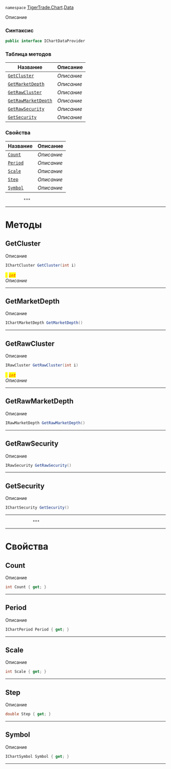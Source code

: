 
`namespace` [TigerTrade.Chart](../../TigerTrade.Chart.md).[Data](../../TigerTrade.Chart/Data.md)


Описание

### Синтаксис
```csharp
public interface IChartDataProvider
```


### Таблица методов
| Название | Описание |
| --- | --- |
| [`GetCluster`](./IChartDataProvider.cs/Методы/GetCluster.md) | *Описание* |
| [`GetMarketDepth`](./IChartDataProvider.cs/Методы/GetMarketDepth.md) | *Описание* |
| [`GetRawCluster`](./IChartDataProvider.cs/Методы/GetRawCluster.md) | *Описание* |
| [`GetRawMarketDepth`](./IChartDataProvider.cs/Методы/GetRawMarketDepth.md) | *Описание* |
| [`GetRawSecurity`](./IChartDataProvider.cs/Методы/GetRawSecurity.md) | *Описание* |
| [`GetSecurity`](./IChartDataProvider.cs/Методы/GetSecurity.md) | *Описание* |

### Свойства
| Название | Описание |
| --- | --- |
| [`Count`](./IChartDataProvider.cs/Свойства/Count.md) | *Описание* |
| [`Period`](./IChartDataProvider.cs/Свойства/Period.md) | *Описание* |
| [`Scale`](./IChartDataProvider.cs/Свойства/Scale.md) | *Описание* |
| [`Step`](./IChartDataProvider.cs/Свойства/Step.md) | *Описание* |
| [`Symbol`](./IChartDataProvider.cs/Свойства/Symbol.md) | *Описание* |




            ***
  ***
  # Методы

## GetCluster
Описание

```csharp
IChartCluster GetCluster(int i)
```

<mark style="color:yellow;">`i`</mark> <mark style="color:red;">*`int`*</mark>  
 *Описание*  


***                

## GetMarketDepth
Описание

```csharp
IChartMarketDepth GetMarketDepth()
```

***                

## GetRawCluster
Описание

```csharp
IRawCluster GetRawCluster(int i)
```

<mark style="color:yellow;">`i`</mark> <mark style="color:red;">*`int`*</mark>  
 *Описание*  


***                

## GetRawMarketDepth
Описание

```csharp
IRawMarketDepth GetRawMarketDepth()
```

***                

## GetRawSecurity
Описание

```csharp
IRawSecurity GetRawSecurity()
```

***                

## GetSecurity
Описание

```csharp
IChartSecurity GetSecurity()
```

***                
                ***
  ***
  # Свойства

## Count
Описание

```csharp
int Count { get; }
```
***

## Period
Описание

```csharp
IChartPeriod Period { get; }
```
***

## Scale
Описание

```csharp
int Scale { get; }
```
***

## Step
Описание

```csharp
double Step { get; }
```
***

## Symbol
Описание

```csharp
IChartSymbol Symbol { get; }
```
***

